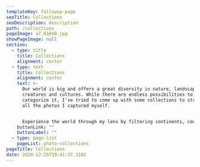 ```yaml
---
templateKey: followup-page
seoTitle: Collections
seoDescription: description
path: /collections
pageImage: a7_01040.jpg
showPageImage: null
section:
  - type: title
    title: Collections
    alignment: center
  - type: text
    title: Collections
    alignment: center
    text: >-
      Our world is big and offers a great diversity in nature, landscapes,
      creatures and cultures. While there are endless possibilities to
      categorize it, I've tried to come up with some collections to structure
      all the photos I captured myself.


      Experience the world through my lens by filtering continents, countries and themes to not only display specific places on this planet, but also pay tribute to its diverse environments from desert lands to tropical coasts and urban spaces.
    buttonLink: ""
    buttonLabel: ""
  - type: page-list
    pageList: photo-collections
pageTitle: Collections
date: 2020-12-25T19:41:37.318Z
---
```

